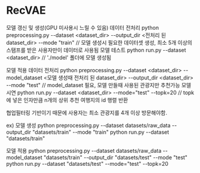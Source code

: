 # RecVAE
모델 갱신 및 생성(GPU 미사용시 느릴 수 있음)
데이터 전처리 python preprocessing.py --dataset <dataset_dir> --output_dir <전처리 된 dataset_dir> --mode "train" // 모델 생성시 필요한 데이터셋 생성, 최소 5개 이상의 스탬프를 받은 사용자만이 데이터로 사용됨
모델 테스트 python run.py --dataset <dataset_dir> // './model' 폴더에 모델 생성됨

모델 적용
데이터 전처리 python preprocessing.py --dataset <dataset_dir> --model_dataset <모델 생성때 전처리 된 dataset_dir> --output_dir <dataset_dir> --mode "test" // model_dataset 필요, 모델 만들때 사용된 관광지만 추천가능
모델 시연 python run.py --dataset <dataset_dir> --mode="test" --topk=20 // topk에 넣은 인자만큼 n개의 상위 추천 여행지의 id 행렬 반환

협업필터링 기반이기 때문에 사용자는 최소 관광지를 4개 이상 방문해야함.

ex)
모델 생성
python preprocessing.py --dataset datasets/raw_data --output_dir "datasets/train" --mode "train"
python run.py --dataset "datasets/train"

모델 적용
python preprocessing.py --dataset datasets/raw_data --model_dataset "datasets/train" --output_dir "datasets/test" --mode "test"
python run.py --dataset "datasets/test" --mode="test" --topk=20